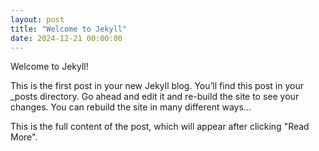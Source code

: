 ```yaml
---
layout: post
title: "Welcome to Jekyll"
date: 2024-12-21 00:00:00
---
```


Welcome to Jekyll!

This is the first post in your new Jekyll blog. You’ll find this post in your _posts directory. Go ahead and edit it and re-build the site to see your changes. You can rebuild the site in many different ways...

<!--more-->

This is the full content of the post, which will appear after clicking "Read More".
